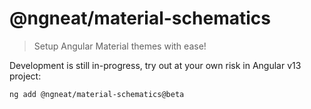 # @ngneat/material-schematics

> Setup Angular Material themes with ease!

Development is still in-progress, try out at your own risk in Angular v13 project:

```bash
ng add @ngneat/material-schematics@beta
```
